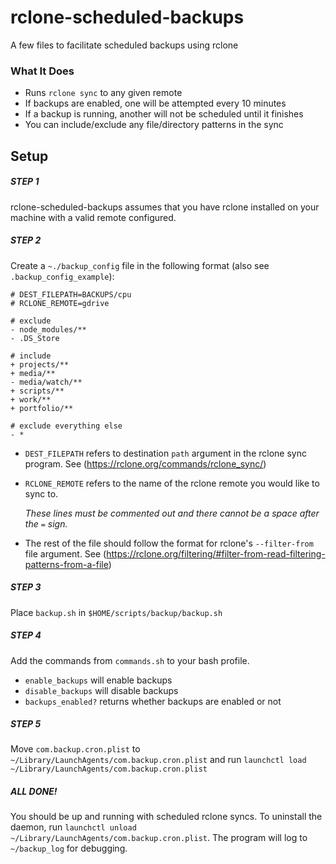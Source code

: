 # rclone-scheduled-backups

A few files to facilitate scheduled backups using rclone

### What It Does

- Runs `rclone sync` to any given remote
- If backups are enabled, one will be attempted every 10 minutes
- If a backup is running, another will not be scheduled until it finishes
- You can include/exclude any file/directory patterns in the sync

## Setup

##### STEP 1

rclone-scheduled-backups assumes that you have rclone installed on your machine with a valid remote configured.

##### STEP 2

Create a `~./backup_config` file in the following format (also see `.backup_config_example`):

```
# DEST_FILEPATH=BACKUPS/cpu
# RCLONE_REMOTE=gdrive

# exclude
- node_modules/**
- .DS_Store

# include
+ projects/**
+ media/**
- media/watch/**
+ scripts/**
+ work/**
+ portfolio/**

# exclude everything else
- *
```

- `DEST_FILEPATH` refers to destination `path` argument in the rclone sync program. See (https://rclone.org/commands/rclone_sync/)
- `RCLONE_REMOTE` refers to the name of the rclone remote you would like to sync to.

  _These lines must be commented out and there cannot be a space after the `=` sign._

- The rest of the file should follow the format for rclone's `--filter-from` file argument. See (https://rclone.org/filtering/#filter-from-read-filtering-patterns-from-a-file)

##### STEP 3

Place `backup.sh` in `$HOME/scripts/backup/backup.sh`

##### STEP 4

Add the commands from `commands.sh` to your bash profile.

- `enable_backups` will enable backups
- `disable_backups` will disable backups
- `backups_enabled?` returns whether backups are enabled or not

##### STEP 5

Move `com.backup.cron.plist` to `~/Library/LaunchAgents/com.backup.cron.plist` and run `launchctl load ~/Library/LaunchAgents/com.backup.cron.plist`

##### ALL DONE!

You should be up and running with scheduled rclone syncs. To uninstall the daemon, run `launchctl unload ~/Library/LaunchAgents/com.backup.cron.plist`. The program will log to `~/backup_log` for debugging.
